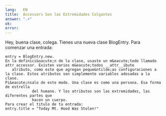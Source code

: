 ```yaml
---
lang:   EN
title:  Accessors Son las Extremidades Colgantes
answer: ".+"
ok:     
error:  
---
```


Hey, buena clase, colega. Tienes una nueva clase BlogEntry. Para comenzar una entrada: 

    entry = BlogEntry.new.
    En la definici&oacute;n de la clase, usaste un m&eacute;todo llamado attr_accessor. Existen varios m&eacute;todos __attr__ibute
       atributo, como este que agregan peque&ntilde;as configuraciones a la clase. Estos atributos son simplemente variables adosadas a la clase.
    Pi&eacute;nsalo de este modo. Una clase es como una persona. Esa forma de estrella
                del humano. Y los atributos son las extremidades, las diferentes partes que
                hacen un cuerpo.
    Para crear el titulo de tu entrada: 
    entry.title = "Today Mt. Hood Was Stolen!"
